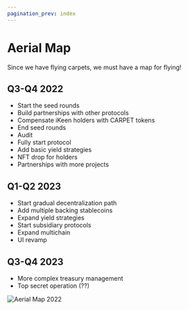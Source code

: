 ```yaml
---
pagination_prev: index
---
```


# Aerial Map

Since we have flying carpets, we must have a map for flying!

## Q3-Q4 2022

- Start the seed rounds
- Build partnerships with other protocols
- Compensate iKeen holders with CARPET tokens
- End seed rounds
- Audit
- Fully start protocol
- Add basic yield strategies
- NFT drop for holders
- Partnerships with more projects

## Q1-Q2 2023

- Start gradual decentralization path
- Add multiple backing stablecoins
- Expand yield strategies
- Start subsidiary protocols
- Expand multichain
- UI revamp

## Q3-Q4 2023

- More complex treasury management
- Top secret operation (??)

![Aerial Map 2022](/img/aerialmap.png)
